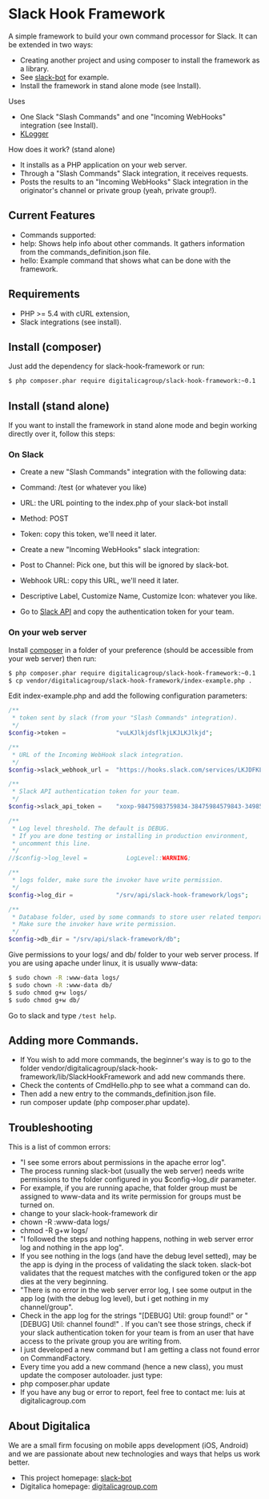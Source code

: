 # Slack Hook Framework

A simple framework to build your own command processor for Slack.
It can be extended in two ways:
* Creating another project and using composer to install the framework as a library.
 * See [slack-bot](https://github.com/digitalicagroup/slack-bot) for example.
* Install the framework in stand alone mode (see Install).

Uses
* One Slack "Slash Commands" and one "Incoming WebHooks" integration (see Install).
* [KLogger](https://github.com/katzgrau/KLogger)

How does it work? (stand alone)
* It installs as a PHP application on your web server.
* Through a "Slash Commands" Slack integration, it receives requests.
* Posts the results to an "Incoming WebHooks" Slack integration in the originator's channel or private group (yeah, private group!).

## Current Features
* Commands supported:
 * help: Shows help info about other commands. It gathers information from the commands_definition.json file.
 * hello: Example command that shows what can be done with the framework.
 
## Requirements

* PHP >= 5.4 with cURL extension,
* Slack integrations (see install).

## Install (composer)
Just add the dependency for slack-hook-framework or run:
```bash
$ php composer.phar require digitalicagroup/slack-hook-framework:~0.1
```

## Install (stand alone)
If you want to install the framework in stand alone mode and begin working directly over it, follow this steps:

### On Slack

* Create a new "Slash Commands" integration with the following data:
 * Command: /test (or whatever you like)
 * URL: the URL pointing to the index.php of your slack-bot install
 * Method: POST
 * Token: copy this token, we'll need it later.

* Create a new "Incoming WebHooks" slack integration:
 * Post to Channel: Pick one, but this will be ignored by slack-bot.
 * Webhook URL: copy this URL, we'll need it later.
 * Descriptive Label, Customize Name, Customize Icon: whatever you like.

* Go to [Slack API](https://api.slack.com/) and copy the authentication token for your team.

### On your web server

Install [composer](http://getcomposer.org/download/) in a folder of your preference (should be accessible from your web server) then run:
```bash
$ php composer.phar require digitalicagroup/slack-hook-framework:~0.1
$ cp vendor/digitalicagroup/slack-hook-framework/index-example.php .
```

Edit index-example.php and add the following configuration parameters:
```php
/**
 * token sent by slack (from your "Slash Commands" integration).
 */
$config->token =              "vuLKJlkjdsflkjLKJLKJlkjd";

/**
 * URL of the Incoming WebHook slack integration.
 */ 
$config->slack_webhook_url =  "https://hooks.slack.com/services/LKJDFKLJFD/DFDFSFDDSFDS/sdlfkjdlkfjLKJLKJKLJO";

/**
 * Slack API authentication token for your team.
 */
$config->slack_api_token =    "xoxp-98475983759834-38475984579843-34985793845";

/**
 * Log level threshold. The default is DEBUG.
 * If you are done testing or installing in production environment,
 * uncomment this line.
 */
//$config->log_level =           LogLevel::WARNING;

/**
 * logs folder, make sure the invoker have write permission.
 */
$config->log_dir =            "/srv/api/slack-hook-framework/logs";

/**
 * Database folder, used by some commands to store user related temporal information.
 * Make sure the invoker have write permission.
 */
$config->db_dir = "/srv/api/slack-framework/db";
```

Give permissions to your logs/ and db/ folder to your web server process. If you are using apache under linux, it is usually www-data:
```bash
$ sudo chown -R :www-data logs/
$ sudo chown -R :www-data db/
$ sudo chmod g+w logs/
$ sudo chmod g+w db/
```

Go to slack and type `/test help`.

## Adding more Commands.

* If You wish to add more commands, the beginner's way is to go to the folder vendor/digitalicagroup/slack-hook-framework/lib/SlackHookFramework and add new commands there.
* Check the contents of CmdHello.php to see what a command can do.
* Then add a new entry to the commands_definition.json file.
* run composer update (php composer.phar update).

## Troubleshooting

This is a list of common errors:
* "I see some errors about permissions in the apache error log".
 * The process running slack-bot (usually the web server) needs write permissions to the folder configured in you $config->log_dir parameter.
 * For example, if you are running apache, that folder group must be assigned to www-data and its write permission for groups must be turned on.
  * change to your slack-hook-framework dir
  * chown -R :www-data logs/
  * chmod -R g+w logs/
* "I followed the steps and nothing happens, nothing in web server error log and nothing in the app log".
 * If you see nothing in the logs (and have the debug level setted), may be the app is dying in the process of validating the slack token. slack-bot validates that the request matches with the configured token or the app dies at the very beginning.
* "There is no error in the web server error log, I see some output in the app log (with the debug log level), but i get nothing in my channel/group".
 * Check in the app log for the strings "[DEBUG] Util: group found!" or "[DEBUG] Util: channel found!" . If you can't see those strings, check if your slack authentication token for your team is from an user that have access to the private group you are writing from. 
* I just developed a new command but I am getting a class not found error on CommandFactory.
 * Every time you add a new command (hence a new class), you must update the composer autoloader. just type:
 * php composer.phar update  
* If you have any bug or error to report, feel free to contact me:  luis at digitalicagroup.com

## About Digitalica

We are a small firm focusing on mobile apps development (iOS, Android) and we are passionate about new technologies and ways that helps us work better.
* This project homepage: [slack-bot](https://github.com/digitalicagroup/slack-bot)
* Digitalica homepage: [digitalicagroup.com](http://digitalicagroup.com)
